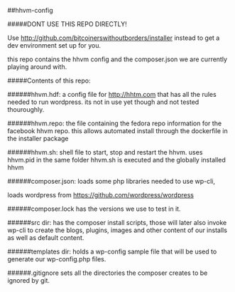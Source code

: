 ##hhvm-config

#####DONT USE THIS REPO DIRECTLY!


Use http://github.com/bitcoinerswithoutborders/installer instead to get a dev environment set up for you.

this repo contains the hhvm config and the composer.json we are currently playing around with.


#####Contents of this repo:

######hhvm.hdf:
a config file for http://hhtm.com that has all the rules needed to run wordpress. its not in use yet though and not tested thouroughly.

######hhvm.repo:
the file containing the fedora repo information for the facebook hhvm repo. this allows automated install through the dockerfile in the installer package

######hhvm.sh:
shell file to start, stop and restart the hhvm.
uses hhvm.pid in the same folder hhvm.sh is executed and the globally installed hhvm

######composer.json:
loads some php libraries needed to use wp-cli,

loads wordpress from https://github.com/wordpress/wordpress

######composer.lock
has the versions we use to test in it.

######src dir:
has the composer install scripts, those will later also invoke wp-cli to create the blogs, plugins, images and other content of our installs as well as default content.

######templates dir:
holds a wp-config sample file that will be used to generate our wp-config.php files.

######.gitignore
sets all the directories the composer creates to be ignored by git.
